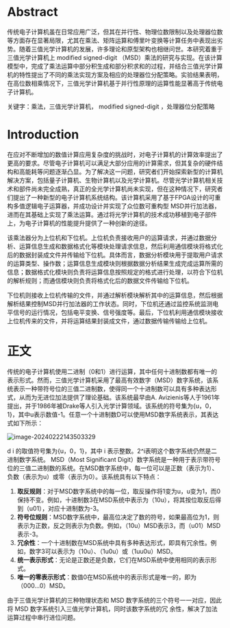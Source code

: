 # Abstract

传统电子计算机虽在日常应用广泛，但其在并行性、物理位数限制以及处理器位数等方面存在显著局限，尤其在乘法、矩阵运算和傅里叶变换等计算任务中表现出劣势。随着三值光学计算机的发展，许多理论和原型架构也相继问世。本研究着重于三值光学计算机上 modified signed-digit （MSD）乘法的研究与实现。在该计算模型中，完成了乘法运算中部分积生成和部分积求和的过程，并结合三值光学计算机的特性提出了不同的乘法实现方案及相应的处理器位分配策略。实验结果表明，在高位数相乘情况下，三值光学计算机基于并行性原理的运算性能显著高于传统电子计算机。



关键字：乘法，三值光学计算机， modified signed-digit ，处理器位分配策略

# Introduction

在应对不断增加的数值计算应用复杂度的挑战时，对电子计算机的计算效率提出了更高的要求。尽管电子计算机可以满足大部分应用的计算需求，但其复杂的硬件结构和高能耗等问题逐渐凸显。为了解决这一问题，研究者们开始探索新型的计算机解决方案，包括量子计算机、生物计算机以及光学计算机。尽管光学计算机相关技术和部件尚未完全成熟，真正的全光学计算机尚未实现，但在这种情况下，研究者们提出了一种新型的电子计算机系统结构。该计算机采用了基于FPGA设计的可重构多值逻辑电子运算器，并成功设计并实现了众位数可重构型 MSD并行加法器，进而在其基础上实现了乘法运算。通过将光学计算机的技术成功移植到电子部件上，为电子计算机的性能提升提供了一种创新的途径。


该乘法器分为上位机和下位机。上位机负责接收用户的运算请求，并通过数据分析、运算信息生成和数据格式化等模块处理请求信息，然后利用通信模块将格式化后的数据封装成文件并传输给下位机。具体而言，数据分析模块用于提取用户请求的运算类型、操作数；运算信息生成模块则根据数据分析结果生成完成运算所需的信息；数据格式化模块则负责将运算信息按照规定的格式进行处理，以符合下位机的解析规则；而通信模块则负责将格式化后的数据文件传输给下位机。

下位机则接收上位机传输的文件，并通过解析模块解析其中的运算信息，然后根据解析结果控制MSD并行加法器的工作状态。同时，下位机还通过监控系统监测电平信号的运行情况，包括电平变换、信号强度等。最后，下位机利用通信模块接收上位机传来的文件，并将运算结果封装成文件，通过数据传输传输给上位机。

# 正文

传统的电子计算机使用二进制（0和1）进行运算，其中任何十进制数都有唯一的表示形式。然而，三值光学计算机采用了最高有效数字（MSD）数字系统，该系统表示一种带符号位的三值二进制数，使得同一个十进制数可以具有多种表达形式，从而为无进位加法提供了理论基础。该系统最早由A. Avizienis等人于1961年提出，并于1986年被Drake等人引入光学计算领域。该系统的符号集为{u，0，1}，其中u表示数值-1。任意一个十进制数D可以使用MSD数字系统表示，其表达式如下所示：

![image-20240222143503329](C:\Users\EDY\AppData\Roaming\Typora\typora-user-images\image-20240222143503329.png)

d i 的取值符号集为{u，0，1}，其中 i 表示整数。2^i表明这个数字系统仍然是二进制数字系统。
MSD（Most Significant Digit）数字系统是一种用于表示带符号位的三值二进制数的系统。在MSD数字系统中，每一位可以是正数（表示为1）、负数（表示为u）或零（表示为0）。该系统具有以下特点：

1. **取反规则**：对于MSD数字系统中的每一位，取反操作将1变为u，u变为1，而0保持不变。例如，十进制数3在MSD系统中表示为（10u），将其按位取反后得到（u01），对应十进制数为-3。
2. **符号位规则**：MSD数字系统中，最高位决定了数的符号，如果最高位为1，则表示为正数，反之则表示为负数。例如，（10u）MSD表示3，而（u01）MSD表示-3。
3. **冗余性**：一个十进制数在MSD系统中具有多种表达形式，即具有冗余性。例如，数字3可以表示为（10u）、（1u0u）或（1uu0u）MSD。
4. **统一表示形式**：无论是正数还是负数，它们在MSD系统中使用相同的表示形式。
5. **唯一的零表示形式**：数值0在MSD系统中的表示形式是唯一的，即为（000...0）MSD。

由于三值光学计算机的三种物理状态和 MSD 数字系统的三个符号一一对应，因此将 MSD 数字系统引入三值光学计算机，同时该数字系统的冗
余性，解决了加法运算过程中串行进位问题。



































